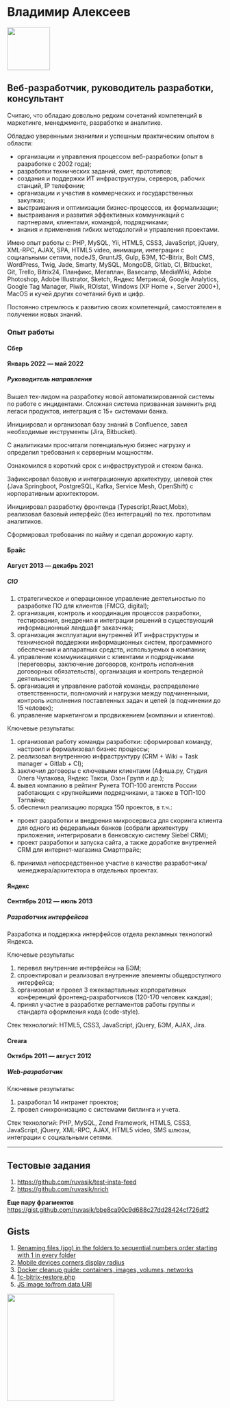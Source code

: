 # Владимир Алексеев
<img src="https://i.giphy.com/media/Ze44chcCSUpyVN1gmQ/200w.webp" alt="" width="100" />

## Веб-разработчик, руководитель разработки, консультант

Считаю, что обладаю довольно редким сочетаний компетенций в маркетинге, менеджменте, разработке и аналитике.

Обладаю уверенными знаниями и успешным практическим опытом в области:
* организации и управления процессом веб-разработки (опыт в разработке с 2002 года);
* разработки технических заданий, смет, прототипов;
* создания и поддержки ИТ инфраструктуры, серверов, рабочих станций, IP телефонии;
* организации и участия в коммерческих и государственных закупках;
* выстраивания и оптимизации бизнес-процессов, их формализации;
* выстраивания и развития эффективных коммуникаций с партнерами, клиентами, командой, подрядчиками;
* знания и применения гибких методологий и управления проектами.

Имею опыт работы с: PHP, MySQL, Yii, HTML5, CSS3, JavaScript, jQuery, XML-RPC, AJAX, SPA, HTML5 video, анимации, интеграции с социальными сетями, nodeJS, GruntJS, Gulp, БЭМ, 1C-Bitrix, Bolt CMS, WordPress, Twig, Jade, Smarty, MySQL, MongoDB, Gitlab, CI, Bitbucket, Git, Trello, Bitrix24, Планфикс, Мегаплан, Basecamp, MediaWiki, Adobe Photoshop, Adobe Illustrator, Sketch, Яндекс Метрикой, Google Analytics, Google Tag Manager, Piwik, ROIstat, Windows (XP Home +, Server 2000+), MacOS и кучей других сочетаний букв и цифр.

Постоянно стремлюсь к развитию своих компетенций, самостоятелен в получении новых знаний.

### Опыт работы

#### Сбер
**Январь 2022 — май 2022**
##### Руководитель направления
Вышел тех-лидом на разработку новой автоматизированной системы по работе с инцидентами. Сложная система призванная заменить ряд легаси продуктов, интеграция с 15+ системами банка.

Инициировал и организовал базу знаний в Confluence, завел необходимые инструменты (Jira, Bitbucket).

С аналитиками просчитали потенциальную бизнес нагрузку и определил требования к серверным мощностям.

Ознакомился в короткий срок с инфраструктурой и стеком банка.

Зафиксировал базовую и интеграционную архитектуру, целевой стек (Java Springboot, PostgreSQL, Kafka, Service Mesh, OpenShift) с корпоративным архитектором.

Инициировал разработку фронтенда (Typescript,React,Mobx), реализовал базовый интерфейс (без интеграций) по тех. прототипам аналитиков.

Сформировал требования по найму и сделал дорожную карту.﻿
#### Брайс
**Август 2013 — декабрь 2021**
##### CIO

1. стратегическое и операционное управление деятельностью по разработке ПО для клиентов (FMCG, digital);
2. организация, контроль и координация процессов разработки, тестирования, внедрения и интеграции решений в существующий информационный ландшафт заказчика;
3. организация эксплуатации внутренней ИТ инфраструктуры и технической поддержки информационных систем, программного обеспечения и аппаратных средств, используемых в компании;
4. управление коммуникациями с клиентами и подрядчиками (переговоры, заключение договоров, контроль исполнения договорных обязательств), организация и контроль тендерной деятельности;
5. организация и управление работой команды, распределение ответственности, полномочий и нагрузки между подчиненными, контроль исполнения поставленных задач и целей (в подчинении до 15 человек);
6. управление маркетингом и продвижением (компании и клиентов).

Ключевые результаты:

1. организовал работу команды разработки: сформировал команду, настроил и формализовал бизнес процессы;
2. реализовал внутреннюю инфраструктуру (CRM + Wiki + Task manager + Gitlab + CI);
3. заключил договоры с ключевыми клиентами (Афиша.ру, Студия Олега Чулакова, Яндекс Такси, Озон Групп и др.);
4. вывел компанию в рейтинг Рунета ТОП-100 агентств России работающих с крупнейшими подрядчиками, а также в ТОП-100 Тэглайна;
5. обеспечил реализацию порядка 150 проектов, в т.ч.:

* проект разработки и внедрения микросервиса для скоринга клиента для одного из федеральных банков (собрали архитектуру приложения, интегрировали в банковскую систему Siebel CRM);
* проект разработки и запуска сайта, а также доработке внутренней CRM для интернет-магазина Смартпрайс;

6. принимал непосредственное участие в качестве разработчика/менеджера/архитектора в отдельных проектах.

#### Яндекс
**Сентябрь 2012 — июль 2013**
##### Разработчик интерфейсов
Разработка и поддержка интерфейсов отдела рекламных технологий Яндекса.

Ключевые результаты:
1. перевел внутренние интерфейсы на БЭМ;
2. спроектировал и реализовал внутренние элементы общедоступного интерфейса;
3. организовал и провел 3 ежеквартальных корпоративных конференций фронтенд-разработчиков (120-170 человек каждая);
4. принял участие в разработке регламентов работы группы и стандарта оформления кода (code-style).

Стек технологий: HTML5, CSS3, JavaScript, jQuery, БЭМ, AJAX, Jira.

#### Creara
**Октябрь 2011 — август 2012**
##### Web-разработчик

Ключевые результаты:
1. разработал 14 интранет проектов;
2. провел синхронизацию с системами биллинга и учета.

Стек технологий: PHP, MySQL, Zend Framework, HTML5, CSS3, JavaScript, jQuery, XML-RPC, AJAX, HTML5 video, SMS шлюзы, интеграции с социальными сетями.

<hr/>

Тестовые задания
----------------
1. https://github.com/ruvasik/test-insta-feed
1. https://github.com/ruvasik/nrich

**Еще пару фрагментов**
https://gist.github.com/ruvasik/bbe8ca90c9d688c27dd28424cf726df2

Gists
-----
1. [Renaming files (jpg) in the folders to sequential numbers order starting with 1 in every folder](https://gist.github.com/ruvasik/fcc90970a6aaf3a9de780788958cd6de)
1. [Mobile devices corners display radius](https://gist.github.com/ruvasik/18e511724ebf592e417c5bcae2486cc9)
1. [Docker cleanup guide: containers, images, volumes, networks](https://gist.github.com/ruvasik/c6a79fde1fc65dacd9156677d6df4bc0)
1. [1c-bitrix-restore.php](https://gist.github.com/ruvasik/e1fb3dda5d74c7b99fe875f528f6e700)
1. [JS image to/from data URI](https://gist.github.com/ruvasik/f9389fa0454012102eb926514447417b)

<img src="https://i.giphy.com/media/afqT2ykIlYcVi/giphy.webp" alt="" width="250" />
